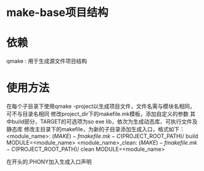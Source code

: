 # make-base项目结构

# 依赖
qmake : 用于生成源文件项目结构

# 使用方法
在每个子目录下使用qmake -project以生成项目文件，文件名需与模块名相同，可不与目录名相同
修改project_dir下的makefile.mk模板，添加自定义的参数
其中build部分，TARGET的可选项为so exe lib，依次为生成动态库、可执行文件及静态库
修改主目录下的makefile，为新的子目录添加生成入口，格式如下：
<module_name>:
	$(MAKE) -fmakefile.mk -C$(PROJECT_ROOT_PATH)/<subdir> build MODULE=<module_name>
<module_name>_clean:
	$(MAKE) -fmakefile.mk -C$(PROJECT_ROOT_PATH)/<subdir> clean MODULE=<module_name>

在开头的.PHONY加入生成入口声明
